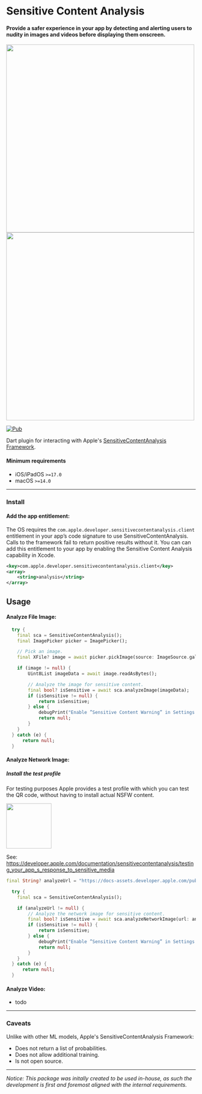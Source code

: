 # Sensitive Content Analysis

#### Provide a safer experience in your app by detecting and alerting users to nudity in images and videos before displaying them onscreen.

<img src="https://docs-assets.developer.apple.com/published/36d145c8a9/renderedDark2x-1684208404.png" width="500px"/>
<img src="https://docs-assets.developer.apple.com/published/57e2efdd76/rendered2x-1692659569.png" width="500px" />

[![Pub](https://img.shields.io/pub/v/sensitive_content_analysis.svg?style=popout&include_prereleases)](https://pub.dev/packages/sensitive_content_analysis)

Dart plugin for interacting with Apple's
[SensitiveContentAnalysis Framework](https://developer.apple.com/documentation/sensitivecontentanalysis).

#### Minimum requirements

- iOS/iPadOS `>=17.0`
- macOS `>=14.0`

---

### Install

#### Add the app entitlement:

The OS requires the `com.apple.developer.sensitivecontentanalysis.client`
entitlement in your app’s code signature to use SensitiveContentAnalysis. Calls
to the framework fail to return positive results without it. You can can add
this entitlement to your app by enabling the Sensitive Content Analysis
capability in Xcode.

```xml
<key>com.apple.developer.sensitivecontentanalysis.client</key>
<array>
	<string>analysis</string>
</array>
```

## Usage

#### Analyze File Image:

```dart
  try {
    final sca = SensitiveContentAnalysis();
    final ImagePicker picker = ImagePicker();

    // Pick an image.
    final XFile? image = await picker.pickImage(source: ImageSource.gallery);

    if (image != null) {
        Uint8List imageData = await image.readAsBytes();

        // Analyze the image for sensitive content.
        final bool? isSensitive = await sca.analyzeImage(imageData);
        if (isSensitive != null) {
            return isSensitive;
        } else {
            debugPrint("Enable ”Sensitive Content Warning” in Settings -> Privacy & Security.");
            return null;
        }
    }
  } catch (e) {
      return null;
  }
```

#### Analyze Network Image:

##### Install the test profile

For testing purposes Apple provides a test profile with which you can test the
QR code, without having to install actual NSFW content.

<img src="https://docs-assets.developer.apple.com/published/517e263450/rendered2x-1685188934.png" width="120px" />

See:
https://developer.apple.com/documentation/sensitivecontentanalysis/testing_your_app_s_response_to_sensitive_media

```dart
final String? analyzeUrl = "https://docs-assets.developer.apple.com/published/517e263450/rendered2x-1685188934.png";

  try {
    final sca = SensitiveContentAnalysis();

    if (analyzeUrl != null) {
        // Analyze the network image for sensitive content.
        final bool? isSensitive = await sca.analyzeNetworkImage(url: analyzeUrl);
        if (isSensitive != null) {
            return isSensitive;
        } else {
            debugPrint("Enable ”Sensitive Content Warning” in Settings -> Privacy & Security.");
            return null;
        }
    }
  } catch (e) {
      return null;
  }
```

#### Analyze Video:

- todo

---

### Caveats

Unlike with other ML models, Apple's SensitiveContentAnalysis Framework:

- Does not return a list of probabilities.
- Does not allow additional training.
- Is not open source.

---

_Notice:_ _This package was initally created to be used in-house, as such the
development is first and foremost aligned with the internal requirements._
